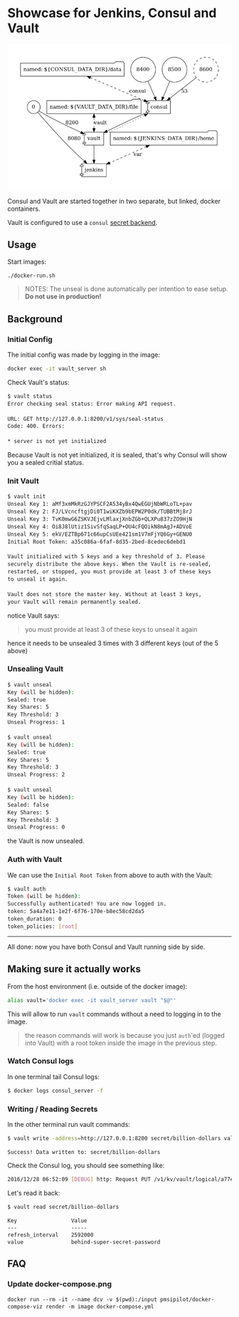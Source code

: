 # Showcase for Jenkins, Consul and Vault

![Compose Visualization](https://raw.githubusercontent.com/holisticon/consul_vault_docker/master/docker-compose.png "Visualization of Compose")


Consul and Vault are started together in two separate, but linked, docker containers.

Vault is configured to use a `consul` [secret backend](https://www.vaultproject.io/docs/secrets/consul/).

## Usage

Start images:
```
./docker-run.sh
```

>NOTES: The unseal is done automatically per intention to ease setup.
>**Do not use in production!**

## Background

### Initial Config

The initial config was made by logging in the image:

```bash
docker exec -it vault_server sh
```

Check Vault's status:

```bash
$ vault status
Error checking seal status: Error making API request.

URL: GET http://127.0.0.1:8200/v1/sys/seal-status
Code: 400. Errors:

* server is not yet initialized
```

Because Vault is not yet initialized, it is sealed, that's why Consul will show you a sealed critial status.

### Init Vault

```bash
$ vault init
Unseal Key 1: aMf3xmMkRzGJYPSCF2A534yBx4QwEGUjNbWRLoTL+pav
Unseal Key 2: FJ/LVcncftgjDi0T1wiKXZb9bEPW2P0dk/TUBBtMj8rJ
Unseal Key 3: TvK0mwG6ZSKVJEjvLMlaxjXnbZGb+QLXPu837zZO9HjN
Unseal Key 4: Oi8J8lUtiz1SivSfqSaqLP+OU4cFQOikN8mAgJ+ADVoE
Unseal Key 5: ekV/EZTBp671c66upCsUEe421sm1V7mFjYQ6Gy+GENU0
Initial Root Token: a35c086a-6faf-8d35-2bed-8cedec6debd1

Vault initialized with 5 keys and a key threshold of 3. Please
securely distribute the above keys. When the Vault is re-sealed,
restarted, or stopped, you must provide at least 3 of these keys
to unseal it again.

Vault does not store the master key. Without at least 3 keys,
your Vault will remain permanently sealed.
```

notice Vault says:

> you must provide at least 3 of these keys to unseal it again

hence it needs to be unsealed 3 times with 3 different keys (out of the 5 above)

### Unsealing Vault

```bash
$ vault unseal
Key (will be hidden):
Sealed: true
Key Shares: 5
Key Threshold: 3
Unseal Progress: 1

$ vault unseal
Key (will be hidden):
Sealed: true
Key Shares: 5
Key Threshold: 3
Unseal Progress: 2

$ vault unseal
Key (will be hidden):
Sealed: false
Key Shares: 5
Key Threshold: 3
Unseal Progress: 0
```

the Vault is now unsealed.

### Auth with Vault

We can use the `Initial Root Token` from above to auth with the Vault:

```bash
$ vault auth
Token (will be hidden):
Successfully authenticated! You are now logged in.
token: 5a4a7e11-1e2f-6f76-170e-b8ec58cd2da5
token_duration: 0
token_policies: [root]
```

---

All done: now you have both Consul and Vault running side by side.

## Making sure it actually works

From the host environment (i.e. outside of the docker image):

```bash
alias vault='docker exec -it vault_server vault "$@"'
```

This will allow to run `vault` commands without a need to logging in to the image.

> the reason commands will work is because you just `auth`'ed (logged into Vault) with a root token inside the image in the previous step.

### Watch Consul logs

In one terminal tail Consul logs:

```bash
$ docker logs consul_server -f
```

### Writing / Reading Secrets

In the other terminal run vault commands:

```bash
$ vault write -address=http://127.0.0.1:8200 secret/billion-dollars value=behind-super-secret-password
```
```
Success! Data written to: secret/billion-dollars
```

Check the Consul log, you should see something like:

```bash
2016/12/28 06:52:09 [DEBUG] http: Request PUT /v1/kv/vault/logical/a77e1d7f-a404-3439-29dc-34a34dfbfcd2/billion-dollars (199.657µs) from=172.28.0.3:50260
```

Let's read it back:

```bash
$ vault read secret/billion-dollars
```
```
Key             	Value
---             	-----
refresh_interval	2592000
value           	behind-super-secret-password

```

## FAQ

### Update docker-compose.png
```
docker run --rm -it --name dcv -v $(pwd):/input pmsipilot/docker-compose-viz render -m image docker-compose.yml
```
